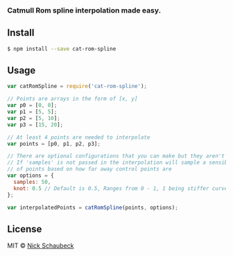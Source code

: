 ### Catmull Rom spline interpolation made easy.


## Install

```sh
$ npm install --save cat-rom-spline
```


## Usage

```js
var catRomSpline = require('cat-rom-spline');

// Points are arrays in the form of [x, y]
var p0 = [0, 0];
var p1 = [5, 5];
var p2 = [5, 10];
var p3 = [15, 20];

// At least 4 points are needed to interpolate
var points = [p0, p1, p2, p3];

// There are optional configurations that you can make but they aren't required
// If 'samples' is not passed in the interpolation will sample a sensible amount
// of points based on how far away control points are
var options = {
  samples: 50,
  knot: 0.5 // Default is 0.5, Ranges from 0 - 1, 1 being stiffer curves.
};

var interpolatedPoints = catRomSpline(points, options);
```


## License

MIT © [Nick Schaubeck](http://www.northofbrooklyn.nyc)


[npm-image]: https://badge.fury.io/js/cat-rom-spline.svg
[npm-url]: https://npmjs.org/package/cat-rom-spline
[travis-image]: https://travis-ci.org/nschaubeck/cat-rom-spline.svg?branch=master
[travis-url]: https://travis-ci.org/nschaubeck/cat-rom-spline
[daviddm-image]: https://david-dm.org/nschaubeck/cat-rom-spline.svg?theme=shields.io
[daviddm-url]: https://david-dm.org/nschaubeck/cat-rom-spline
